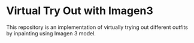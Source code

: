 # Virtual Try Out with Imagen3
This repository is an implementation of virtually trying out different outfits by inpainting using Imagen 3 model.
